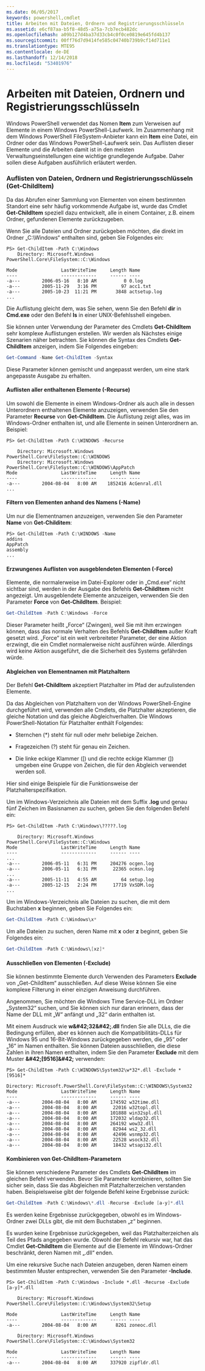 ```yaml
---
ms.date: 06/05/2017
keywords: powershell,cmdlet
title: Arbeiten mit Dateien, Ordnern und Registrierungsschlüsseln
ms.assetid: e6cf87aa-b5f8-48d5-a75a-7cb7ecb482dc
ms.openlocfilehash: a09b127d4ba37d33cb4c0f0ce0819e645fd4b137
ms.sourcegitcommit: 00ff76d7d9414fe585c04740b739b9cf14d711e1
ms.translationtype: MTE95
ms.contentlocale: de-DE
ms.lasthandoff: 12/14/2018
ms.locfileid: "53401976"
---
```

# <a name="working-with-files-folders-and-registry-keys"></a>Arbeiten mit Dateien, Ordnern und Registrierungsschlüsseln

Windows PowerShell verwendet das Nomen **Item** zum Verweisen auf Elemente in einem Windows PowerShell-Laufwerk. Im Zusammenhang mit dem Windows PowerShell FileSystem-Anbieter kann ein **Item** eine Datei, ein Ordner oder das Windows PowerShell-Laufwerk sein. Das Auflisten dieser Elemente und die Arbeiten damit ist in den meisten Verwaltungseinstellungen eine wichtige grundlegende Aufgabe. Daher sollen diese Aufgaben ausführlich erläutert werden.

### <a name="enumerating-files-folders-and-registry-keys-get-childitem"></a>Auflisten von Dateien, Ordnern und Registrierungsschlüsseln (Get-ChildItem)

Da das Abrufen einer Sammlung von Elementen von einem bestimmten Standort eine sehr häufig vorkommende Aufgabe ist, wurde das Cmdlet **Get-ChildItem** speziell dazu entwickelt, alle in einem Container, z.B. einem Ordner, gefundenen Elemente zurückzugeben.

Wenn Sie alle Dateien und Ordner zurückgeben möchten, die direkt im Ordner „C:\\Windows“ enthalten sind, geben Sie Folgendes ein:

```
PS> Get-ChildItem -Path C:\Windows
    Directory: Microsoft.Windows PowerShell.Core\FileSystem::C:\Windows

Mode                LastWriteTime     Length Name
----                -------------     ------ ----
-a---        2006-05-16   8:10 AM          0 0.log
-a---        2005-11-29   3:16 PM         97 acc1.txt
-a---        2005-10-23  11:21 PM       3848 actsetup.log
...
```

Die Auflistung gleicht dem, was Sie sehen, wenn Sie den Befehl **dir** in **Cmd.exe** oder den Befehl **ls** in einer UNIX-Befehlsshell eingeben.

Sie können unter Verwendung der Parameter des Cmdlets **Get-ChildItem** sehr komplexe Auflistungen erstellen. Wir werden als Nächstes einige Szenarien näher betrachten. Sie können die Syntax des Cmdlets **Get-ChildItem** anzeigen, indem Sie Folgendes eingeben:

```powershell
Get-Command -Name Get-ChildItem -Syntax
```

Diese Parameter können gemischt und angepasst werden, um eine stark angepasste Ausgabe zu erhalten.

#### <a name="listing-all-contained-items--recurse"></a>Auflisten aller enthaltenen Elemente (-Recurse)

Um sowohl die Elemente in einem Windows-Ordner als auch alle in dessen Unterordnern enthaltenen Elemente anzuzeigen, verwenden Sie den Parameter **Recurse** von **Get-ChildItem**. Die Auflistung zeigt alles, was im Windows-Ordner enthalten ist, und alle Elemente in seinen Unterordnern an. Beispiel:

```
PS> Get-ChildItem -Path C:\WINDOWS -Recurse

    Directory: Microsoft.Windows PowerShell.Core\FileSystem::C:\WINDOWS
    Directory: Microsoft.Windows PowerShell.Core\FileSystem::C:\WINDOWS\AppPatch
Mode                LastWriteTime     Length Name
----                -------------     ------ ----
-a---        2004-08-04   8:00 AM    1852416 AcGenral.dll
...
```

#### <a name="filtering-items-by-name--name"></a>Filtern von Elementen anhand des Namens (-Name)

Um nur die Elementnamen anzuzeigen, verwenden Sie den Parameter **Name** von **Get-Childitem**:

```
PS> Get-ChildItem -Path C:\WINDOWS -Name
addins
AppPatch
assembly
...
```

#### <a name="forcibly-listing-hidden-items--force"></a>Erzwungenes Auflisten von ausgeblendeten Elementen (-Force)

Elemente, die normalerweise im Datei-Explorer oder in „Cmd.exe“ nicht sichtbar sind, werden in der Ausgabe des Befehls **Get-ChildItem** nicht angezeigt. Um ausgeblendete Elemente anzuzeigen, verwenden Sie den Parameter **Force** von **Get-ChildItem**. Beispiel:

```powershell
Get-ChildItem -Path C:\Windows -Force
```

Dieser Parameter heißt „Force“ (Zwingen), weil Sie mit ihm erzwingen können, dass das normale Verhalten des Befehls **Get-ChildItem** außer Kraft gesetzt wird. „Force“ ist ein weit verbreiteter Parameter, der eine Aktion erzwingt, die ein Cmdlet normalerweise nicht ausführen würde. Allerdings wird keine Aktion ausgeführt, die die Sicherheit des Systems gefährden würde.

#### <a name="matching-item-names-with-wildcards"></a>Abgleichen von Elementnamen mit Platzhaltern

Der Befehl **Get-ChildItem** akzeptiert Platzhalter im Pfad der aufzulistenden Elemente.

Da das Abgleichen von Platzhaltern von der Windows PowerShell-Engine durchgeführt wird, verwenden alle Cmdlets, die Platzhalter akzeptieren, die gleiche Notation und das gleiche Abgleichverhalten. Die Windows PowerShell-Notation für Platzhalter enthält Folgendes:

- Sternchen (\*) steht für null oder mehr beliebige Zeichen.

- Fragezeichen (?) steht für genau ein Zeichen.

- Die linke eckige Klammer (\[) und die rechte eckige Klammer (]) umgeben eine Gruppe von Zeichen, die für den Abgleich verwendet werden soll.

Hier sind einige Beispiele für die Funktionsweise der Platzhalterspezifikation.

Um im Windows-Verzeichnis alle Dateien mit dem Suffix **.log** und genau fünf Zeichen im Basisnamen zu suchen, geben Sie den folgenden Befehl ein:

```
PS> Get-ChildItem -Path C:\Windows\?????.log

    Directory: Microsoft.Windows PowerShell.Core\FileSystem::C:\Windows
Mode                LastWriteTime     Length Name
----                -------------     ------ ----
...
-a---        2006-05-11   6:31 PM     204276 ocgen.log
-a---        2006-05-11   6:31 PM      22365 ocmsn.log
...
-a---        2005-11-11   4:55 AM         64 setup.log
-a---        2005-12-15   2:24 PM      17719 VxSDM.log
...
```

Um im Windows-Verzeichnis alle Dateien zu suchen, die mit dem Buchstaben **x** beginnen, geben Sie Folgendes ein:

```powershell
Get-ChildItem -Path C:\Windows\x*
```

Um alle Dateien zu suchen, deren Name mit **x** oder **z** beginnt, geben Sie Folgendes ein:

```powershell
Get-ChildItem -Path C:\Windows\[xz]*
```

#### <a name="excluding-items--exclude"></a>Ausschließen von Elementen (-Exclude)

Sie können bestimmte Elemente durch Verwenden des Parameters **Exclude** von „Get-ChildItem“ ausschließen. Auf diese Weise können Sie eine komplexe Filterung in einer einzigen Anweisung durchführen.

Angenommen, Sie möchten die Windows Time Service-DLL im Ordner „System32“ suchen, und Sie können sich nur daran erinnern, dass der Name der DLL mit „W“ anfängt und „32“ darin enthalten ist.

Mit einem Ausdruck wie **w\&#42;32\&#42;.dll** finden Sie alle DLLs, die die Bedingung erfüllen, aber es können auch die Kompatibilitäts-DLLs für Windows 95 und 16-Bit-Windows zurückgegeben werden, die „95“ oder „16“ im Namen enthalten. Sie können Dateien ausschließen, die diese Zahlen in ihren Namen enthalten, indem Sie den Parameter **Exclude** mit dem Muster **\&#42;\[9516]\&#42;** verwenden:

```
PS> Get-ChildItem -Path C:\WINDOWS\System32\w*32*.dll -Exclude *[9516]*

Directory: Microsoft.PowerShell.Core\FileSystem::C:\WINDOWS\System32
Mode                LastWriteTime     Length Name
----                -------------     ------ ----
-a---        2004-08-04   8:00 AM     174592 w32time.dll
-a---        2004-08-04   8:00 AM      22016 w32topl.dll
-a---        2004-08-04   8:00 AM     101888 win32spl.dll
-a---        2004-08-04   8:00 AM     172032 wldap32.dll
-a---        2004-08-04   8:00 AM     264192 wow32.dll
-a---        2004-08-04   8:00 AM      82944 ws2_32.dll
-a---        2004-08-04   8:00 AM      42496 wsnmp32.dll
-a---        2004-08-04   8:00 AM      22528 wsock32.dll
-a---        2004-08-04   8:00 AM      18432 wtsapi32.dll
```

#### <a name="mixing-get-childitem-parameters"></a>Kombinieren von Get-ChildItem-Parametern

Sie können verschiedene Parameter des Cmdlets **Get-ChildItem** im gleichen Befehl verwenden. Bevor Sie Parameter kombinieren, sollten Sie sicher sein, dass Sie das Abgleichen mit Platzhalterzeichen verstanden haben. Beispielsweise gibt der folgende Befehl keine Ergebnisse zurück:

```powershell
Get-ChildItem -Path C:\Windows\*.dll -Recurse -Exclude [a-y]*.dll
```

Es werden keine Ergebnisse zurückgegeben, obwohl es im Windows-Ordner zwei DLLs gibt, die mit dem Buchstaben „z“ beginnen.

Es wurden keine Ergebnisse zurückgegeben, weil das Platzhalterzeichen als Teil des Pfads angegeben wurde. Obwohl der Befehl rekursiv war, hat das Cmdlet **Get-ChildItem** die Elemente auf die Elemente im Windows-Ordner beschränkt, deren Namen mit „.dll“ enden.

Um eine rekursive Suche nach Dateien anzugeben, deren Namen einem bestimmten Muster entsprechen, verwenden Sie den Parameter **-Include**.

```
PS> Get-ChildItem -Path C:\Windows -Include *.dll -Recurse -Exclude [a-y]*.dll

    Directory: Microsoft.Windows PowerShell.Core\FileSystem::C:\Windows\System32\Setup

Mode                LastWriteTime     Length Name
----                -------------     ------ ----
-a---        2004-08-04   8:00 AM       8261 zoneoc.dll

    Directory: Microsoft.Windows PowerShell.Core\FileSystem::C:\Windows\System32

Mode                LastWriteTime     Length Name
----                -------------     ------ ----
-a---        2004-08-04   8:00 AM     337920 zipfldr.dll
```